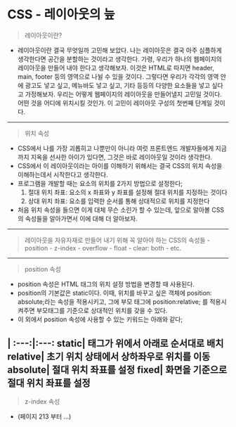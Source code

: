 <h1>CSS - 레이아웃의 늪</h1>

> 레이아웃이란?
- 레이아웃이란 결국 무엇일까 고민해 보았다. 나는 레이아웃은 결국 아주 심플하게 생각한다면 공간을 분할하는 것이라고 생각한다. 가령, 우리가 하나의 웹페이지의 레이아웃을 만들어 내야 한다고 생각해보자. 
이것은 HTML로 따지면 header, main, footer 등의 영역으로 나뉠 수 있을 것이다. 그렇다면 우리가 각각의 영역 안에 광고도 넣고 싶고, 메뉴바도 넣고 싶고, 기타 등등의 다양한 요소들을 넣고 싶다고 가정해보자. 
우리는 어떻게 웹페이지의 레이아웃을 만들어낼지 고민일 것이다. 어떤 것을 어디에 위치시킬 것인가. 이 고민이 레이아웃 구성의 첫번째 단계일 것이다. 

---
> 위치 속성 
- CSS에서 나를 가장 괴롭히고 나뿐만이 아니라 여럿 프론트엔드 개발자들에게 지금까지 지옥을 선사한 아이가 있다면, 그것은 바로 레이아웃일 것이라 생각한다. 
- CSS에서 이 레이아웃이라는 아이를 이해하기 위해서는 결국 CSS의 위치 속성을 이해하는데서 시작한다고 생각한다. 
- 프로그램을 개발할 때는 요소의 위치를 2가지 방법으로 설정한다;
    1. 절대 위치 좌표: 요소의 x 좌표와 y 좌표를 설정해 절대 위치를 지정하는 것이다
    2. 상대 위치 좌표: 요소를 입력한 순서를 통해 상대적으로 위치를 지정한다 
- 처음 위치 속성을 들으면 이게 대체 무슨 소린가 할 수 있는데, 앞으로 알아볼 CSS의 속성들을 알아가면서 이에 대해 더 알아보자. 

---
<!-- 우리는 앞으로 HTML로 뼈대를 만들고, 그 뼈대에 살을 덧붙이고 이쁘게 붓칠을 하는 것은 CSS로 하게 될 것이다. 이것들을 가능케 하는 CSS의 속성들을 알아보자. -->

> 레이아웃을 자유자재로 만들어 내기 위해 꼭 알아야 하는 CSS의 속성들 
    - position 
    - z-index 
    - overflow 
    - float 
    - clear: both 
    - etc. 

<!-- - 이제 차근차근 이 속성들에 대해서 알아보자.  -->
---

> position 속성 
- position 속성은 HTML 태그의 위치 설정 방법을 변경할 때 사용된다. 
- position의 기본값은 static이다. 이때, 위치를 바꾸고 싶은 객체에 position: absolute;라는 속성을 적용시키고, 그에 부모 태그에 position:relative; 를 적용시켜주면 부모태그를 기준으로 상대적인 위치를 갖을 수 있다. 
- 이 외에서 position 속성에 사용할 수 있는 키워드는 아래와 같다;

|
:---:|:---:
static| 태그가 위에서 아래로 순서대로 배치
relative| 초기 위치 상태에서 상하좌우로 위치를 이동
absolute| 절대 위치 좌표를 설정
fixed| 화면을 기준으로 절대 위치 좌표를 설정
---

> z-index 속성 
-  (페이지 213 부터 ...)
